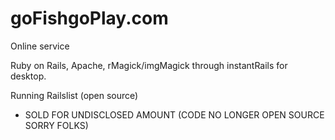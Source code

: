 # goFishgoPlay.com
Online service

Ruby on Rails, Apache, rMagick/imgMagick through instantRails for desktop.

Running Railslist (open source)

- SOLD FOR UNDISCLOSED AMOUNT (CODE NO LONGER OPEN SOURCE SORRY FOLKS) 

